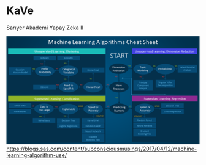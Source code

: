# KaVe
Sarıyer Akademi Yapay Zeka II

![](machine-learning-cheet-sheet.png)
https://blogs.sas.com/content/subconsciousmusings/2017/04/12/machine-learning-algorithm-use/
